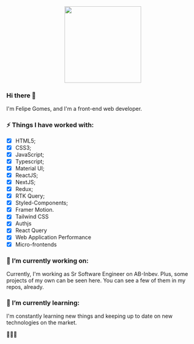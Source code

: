 <div align="center">
  <img src="https://media.giphy.com/media/h408T6Y5GfmXBKW62l/giphy.gif" height="200px" width="200px" />
</div>

### Hi there 👋
I'm Felipe Gomes, and I'm a front-end web developer.

### ⚡ Things I have worked with:
- [x] HTML5;
- [x] CSS3;
- [x] JavaScript;
- [x] Typescript;
- [x] Material UI;
- [x] ReactJS;
- [x] NextJS;
- [x] Redux;
- [x] RTK Query;
- [x] Styled-Components;
- [x] Framer Motion.
- [x] Tailwind CSS
- [x] Authjs
- [x] React Query
- [x] Web Application Performance
- [x] Micro-frontends

### 🔭 I’m currently working on:
Currently, I'm working as Sr Software Engineer on AB-Inbev.
Plus, some projects of my own can be seen here. You can see a few of them in my repos, already.

### 🌱 I’m currently learning:
I'm constantly learning new things and keeping up to date on new technologies on the market.

👋👋👋
